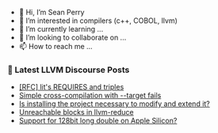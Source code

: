 - 👋 Hi, I’m Sean Perry
- 👀 I’m interested in compilers (c++, COBOL, llvm)
- 🌱 I’m currently learning ...
- 💞️ I’m looking to collaborate on ...
- 📫 How to reach me ...

<!---
s66perry/s66perry is a ✨ special ✨ repository because its `README.md` (this file) appears on your GitHub profile.
You can click the Preview link to take a look at your changes.
--->
### 📕 Latest LLVM Discourse Posts

<!-- DISCOURSE-LLVM:START -->
- [[RFC] lit&#39;s REQUIRES and triples](https://discourse.llvm.org/t/rfc-lits-requires-and-triples/66041#post_5)
- [Simple cross-compilation with --target fails](https://discourse.llvm.org/t/simple-cross-compilation-with-target-fails/65948#post_8)
- [Is installing the project necessary to modify and extend it?](https://discourse.llvm.org/t/is-installing-the-project-necessary-to-modify-and-extend-it/66111#post_5)
- [Unreachable blocks in llvm-reduce](https://discourse.llvm.org/t/unreachable-blocks-in-llvm-reduce/66046#post_7)
- [Support for 128bit long double on Apple Silicon?](https://discourse.llvm.org/t/support-for-128bit-long-double-on-apple-silicon/66108#post_4)
<!-- DISCOURSE-LLVM:END -->
